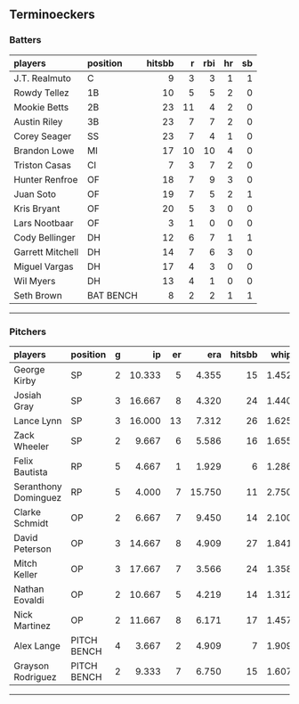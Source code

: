 ## Terminoeckers

### Batters

 
|players          |position  | hitsbb|  r| rbi| hr| sb| 
|:----------------|:---------|------:|--:|---:|--:|--:| 
|J.T. Realmuto    |C         |      9|  3|   3|  1|  1| 
|Rowdy Tellez     |1B        |     10|  5|   5|  2|  0| 
|Mookie Betts     |2B        |     23| 11|   4|  2|  0| 
|Austin Riley     |3B        |     23|  7|   7|  2|  0| 
|Corey Seager     |SS        |     23|  7|   4|  1|  0| 
|Brandon Lowe     |MI        |     17| 10|  10|  4|  0| 
|Triston Casas    |CI        |      7|  3|   7|  2|  0| 
|Hunter Renfroe   |OF        |     18|  7|   9|  3|  0| 
|Juan Soto        |OF        |     19|  7|   5|  2|  1| 
|Kris Bryant      |OF        |     20|  5|   3|  0|  0| 
|Lars Nootbaar    |OF        |      3|  1|   0|  0|  0| 
|Cody Bellinger   |DH        |     12|  6|   7|  1|  1| 
|Garrett Mitchell |DH        |     14|  7|   6|  3|  0| 
|Miguel Vargas    |DH        |     17|  4|   3|  0|  0| 
|Wil Myers        |DH        |     13|  4|   1|  0|  0| 
|Seth Brown       |BAT BENCH |      8|  2|   2|  1|  1| 

* * *

### Pitchers

 
|players              |position    |  g|     ip| er|    era| hitsbb|  whip| so|  w| sv| 
|:--------------------|:-----------|--:|------:|--:|------:|------:|-----:|--:|--:|--:| 
|George Kirby         |SP          |  2| 10.333|  5|  4.355|     15| 1.452|  9|  0|  0| 
|Josiah Gray          |SP          |  3| 16.667|  8|  4.320|     24| 1.440| 13|  0|  0| 
|Lance Lynn           |SP          |  3| 16.000| 13|  7.312|     26| 1.625| 21|  0|  0| 
|Zack Wheeler         |SP          |  2|  9.667|  6|  5.586|     16| 1.655| 12|  0|  0| 
|Felix Bautista       |RP          |  5|  4.667|  1|  1.929|      6| 1.286| 10|  0|  3| 
|Seranthony Dominguez |RP          |  5|  4.000|  7| 15.750|     11| 2.750|  3|  0|  0| 
|Clarke Schmidt       |OP          |  2|  6.667|  7|  9.450|     14| 2.100|  8|  0|  0| 
|David Peterson       |OP          |  3| 14.667|  8|  4.909|     27| 1.841| 16|  0|  0| 
|Mitch Keller         |OP          |  3| 17.667|  7|  3.566|     24| 1.358| 22|  1|  0| 
|Nathan Eovaldi       |OP          |  2| 10.667|  5|  4.219|     14| 1.312| 12|  1|  0| 
|Nick Martinez        |OP          |  2| 11.667|  8|  6.171|     17| 1.457|  9|  0|  0| 
|Alex Lange           |PITCH BENCH |  4|  3.667|  2|  4.909|      7| 1.909|  0|  0|  0| 
|Grayson Rodriguez    |PITCH BENCH |  2|  9.333|  7|  6.750|     15| 1.607| 11|  0|  0| 


* * *


